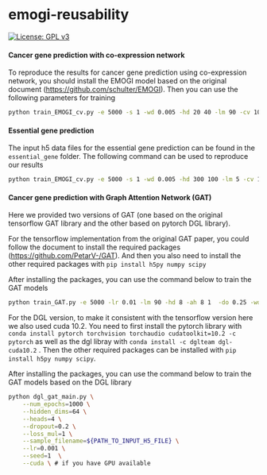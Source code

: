 # emogi-reusability
[![License: GPL v3](https://img.shields.io/badge/License-GPL%20v3-blue.svg)](https://www.gnu.org/licenses/gpl-3.0)


#### Cancer gene prediction with co-expression network

To reproduce the results for cancer gene prediction using co-expression network, you should install the EMOGI model based on the original document (https://github.com/schulter/EMOGI). Then you can use the following parameters for training

```bash
python train_EMOGI_cv.py -e 5000 -s 1 -wd 0.005 -hd 20 40 -lm 90 -cv 10 -seed ${seed} -d ./co-expression/CPDB_coexp_multiomics.h5
```

#### Essential gene prediction 

The input h5 data files for the essential gene prediction can be found in the `essential_gene` folder. The following command can be used to reproduce our results

```bash
python train_EMOGI_cv.py -e 5000 -s 1 -wd 0.005 -hd 300 100 -lm 5 -cv 10 -seed ${seed} -d ./essential_gene/CPDB_essential_multiomics.h5
```

#### Cancer gene prediction with Graph Attention Network (GAT)

Here we provided two versions of GAT (one based on the original tensorflow GAT library and the other based on pytorch DGL library).

For the tensorflow implementation from the original GAT paper, you could follow the document to install the required packages (https://github.com/PetarV-/GAT). And then you also need to install the other required packages with `pip install h5py numpy scipy`

After installing the packages, you can use the command below to train the GAT models

```bash
python train_GAT.py -e 5000 -lr 0.01 -lm 90 -hd 8 -ah 8 1  -do 0.25 -wd 0.0 -seed 1 -d ${PATH_TO_INPUT_H5_FILE}
```

For the DGL version, to make it consistent with the tensorflow version here we also used cuda 10.2. You need to first install the pytorch library with `conda install pytorch torchvision torchaudio cudatoolkit=10.2 -c pytorch` as well as the dgl libray with `conda install -c dglteam dgl-cuda10.2` . Then the other required packages can be installed with `pip install h5py numpy scipy`.

After installing the packages, you can use the command below to train the GAT models based on the DGL library

```bash
python dgl_gat_main.py \
    --num_epochs=1000 \
    --hidden_dims=64 \
    --heads=4 \
    --dropout=0.2 \
    --loss_mul=1 \
    --sample_filename=${PATH_TO_INPUT_H5_FILE} \
    --lr=0.001 \
    --seed=1  \
    --cuda \ # if you have GPU available
```



